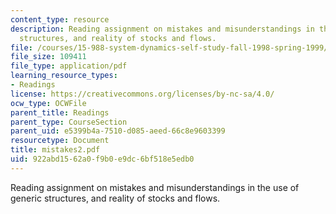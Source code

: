 ```yaml
---
content_type: resource
description: Reading assignment on mistakes and misunderstandings in the use of generic
  structures, and reality of stocks and flows.
file: /courses/15-988-system-dynamics-self-study-fall-1998-spring-1999/922abd1562a0f9b0e9dc6bf518e5edb0_mistakes2.pdf
file_size: 109411
file_type: application/pdf
learning_resource_types:
- Readings
license: https://creativecommons.org/licenses/by-nc-sa/4.0/
ocw_type: OCWFile
parent_title: Readings
parent_type: CourseSection
parent_uid: e5399b4a-7510-d085-aeed-66c8e9603399
resourcetype: Document
title: mistakes2.pdf
uid: 922abd15-62a0-f9b0-e9dc-6bf518e5edb0
---
```

Reading assignment on mistakes and misunderstandings in the use of generic structures, and reality of stocks and flows.